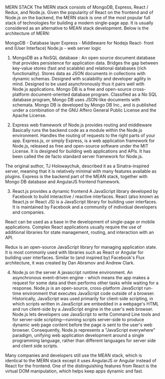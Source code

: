 MERN STACK
The MERN stack consists of MongoDB, Express, React / Redux, and Node.js. Given the popularity of React on the frontend and of Node.js on the backend, the MERN stack is one of the most popular full stack of technologies for building a modern single-page app. It is usually considered as an alternative to MEAN stack development. Below is the architecture of MERN:

MongoDB - Database layer
Express - Middleware for Nodejs
React- front end (User Interface)
Node.js - web server logic
1. MongoDB as a NoSQL database :
An open source document database that provides persistence for application data.
Bridges the gap between key-value stores (fast and scalable) and relational databases (rich functionality).
Stores data as JSON documents in collections with dynamic schemas.
Designed with scalability and developer agility in mind.
Designed to be used asynchronously thus it pairs well with Node.js applications.
Mongo DB is a free and open-source cross-platform document-oriented database program. Classified as a No SQL database program, Mongo DB uses JSON-like documents with schemata. Mongo DB is developed by Mongo DB Inc., and is published under a combination of the GNU Affero General Public License and the Apache License.

2. Express web framework of Node.js provides routing and middleware
Basically runs the backend code as a module within the Node.js environment.
Handles the routing of requests to the right parts of your app.
Express.js, or simply Express, is a web application framework for Node.js, released as free and open-source software under the MIT License. It is designed for building web applications and APIs. It has been called the de facto standard server framework for Node.js.

The original author, TJ Holowaychuk, described it as a Sinatra-inspired server, meaning that it is relatively minimal with many features available as plugins. Express is the backend part of the MEAN stack, together with Mongo DB database and AngularJS frontend framework.

3. React.js provides a dynamic frontend
A JavaScript library developed by Facebook to build interactive / reactive interfaces.
React (also known as React.js or React JS) is a JavaScript library for building user interfaces. It is maintained by Facebook and a community of individual developers and companies.

React can be used as a base in the development of single-page or mobile applications. Complex React applications usually require the use of additional libraries for state management, routing, and interaction with an API.

Redux is an open-source JavaScript library for managing application state. It is most commonly used with libraries such as React or Angular for building user interfaces. Similar to (and inspired by) Facebook's Flux architecture, it was created by Dan Abramov and Andrew Clark.

4. Node.js on the server
A javascript runtime environment.
An asynchronous event-driven engine - which means the app makes a request for some data and then performs other tasks while waiting for a response.
Node.js is an open-source, cross-platform JavaScript run-time environment that executes JavaScript code outside of a browser. Historically, JavaScript was used primarily for client-side scripting, in which scripts written in JavaScript are embedded in a webpage's HTML and run client-side by a JavaScript engine in the user's web browser. Node.js lets developers use JavaScript to write Command Line tools and for server-side scripting—running scripts server-side to produce dynamic web page content before the page is sent to the user's web browser. Consequently, Node.js represents a "JavaScript everywhere" paradigm, unifying web application development around a single programming language, rather than different languages for server side and client side scripts.

Many companies and developers still use the MEAN stack, which is identical to the MERN stack except it uses AngularJS or Angular instead of React for the frontend. One of the distinguishing features from React is the virtual DOM manipulation, which helps keep apps dynamic and fast.